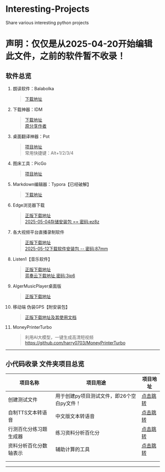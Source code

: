 # Interesting-Projects
Share various interesting python projects

# 声明：仅仅是从2025-04-20开始编辑此文件，之前的软件暂不收录！

## 软件总览
1. 朗读软件：Balabolka
   > [下载地址](http://www.cross-plus-a.com/balabolka.htm)
2. 下载神器：IDM
   > [下载地址](https://ghqr.lanzoup.com/iq7LL2u1cffg)  
   > [原分享作者](https://www.ahhhhfs.com/11659/)

3. 桌面翻译神器：Pot
   > [项目地址](https://github.com/pot-app/pot-desktop)  
   > 常用快捷键：Alt+1/2/3/4

4. 图床工具：PicGo
   > [项目地址](https://github.com/Molunerfinn/PicGo)

5. Markdown编辑器：Typora【已经破解】
   > [下载地址](https://ghqr.lanzoup.com/iSKMw2sf1mfe)

6. Edge浏览器下载
   > [正版下载地址](https://www.microsoft.com/en-us/edge/server/download)  
   > [2025-05-04存储安装包 == 密码:ez8z](https://ghqr.lanzoup.com/iJTZG2vbim1g)

7. 各大视频平台直播录制软件
   > [正版下载地址](https://github.com/ihmily/DouyinLiveRecorder/releases)  
   > [2025-05-12下载软件安装包 --  密码:87mm](https://ghqr.lanzoup.com/iN8u32w2kdfa)

8. Listen1【音乐软件】
   > [正版下载地址](https://github.com/listen1)  
   > [蓝奏云下载地址 密码:3jp6](https://ghqr.lanzn.com/b00ro2zqyf)

9. AlgerMusicPlayer桌面版
    > [正版下载地址](https://github.com/algerkong/AlgerMusicPlayer/releases)
10. 移动端 伪装GPS【附安装包】
    > [正版下载地址及其使用文档](https://github.com/TAGRENLA/Interesting-Projects/blob/main/%E7%A7%BB%E5%8A%A8%E7%AB%AF%E8%BD%AF%E4%BB%B6/%E4%BC%AA%E8%A3%85GPS%E3%80%90%E9%99%84%E5%AE%89%E8%A3%85%E5%8C%85%E3%80%91.md)

11. MoneyPrinterTurbo
    > 利用AI大模型，一键生成高清短视频
https://github.com/harry0703/MoneyPrinterTurbo


---

## 小代码收录 文件夹项目总览
| **项目名称**           | 项目用途                                   | 项目地址                                                     |
| ---------------------- | ------------------------------------------ | ------------------------------------------------------------ |
| 创建测试文件           | 用于创建py项目测试文件，即26个空白py文件！ | [点击跳转](https://github.com/TAGRENLA/Interesting-Projects/blob/main/%E5%B0%8F%E4%BB%A3%E7%A0%81%E6%94%B6%E5%BD%95/%E5%88%9B%E5%BB%BA%E6%B5%8B%E8%AF%95%E6%96%87%E4%BB%B6.py) |
| 自制TTS文本转语音      | 中文版文本转语音                           | [点击跳转](https://github.com/TAGRENLA/Interesting-Projects/blob/main/%E5%B0%8F%E4%BB%A3%E7%A0%81%E6%94%B6%E5%BD%95/Edge%20TTS%E3%80%90%E6%96%87%E6%9C%AC%E8%BD%AC%E8%AF%AD%E9%9F%B3%E3%80%91.py) |
| 行测百化分练习题生成器 | 练习资料分析百化分                         | [点击跳转](https://github.com/TAGRENLA/Interesting-Projects/blob/main/%E5%B0%8F%E4%BB%A3%E7%A0%81%E6%94%B6%E5%BD%95/%E8%A1%8C%E6%B5%8B%E7%99%BE%E5%8C%96%E5%88%86%E7%BB%83%E4%B9%A0%E9%A2%98%E7%94%9F%E6%88%90.py) |
| 资料分析百化分数轴表示 |  辅助计算的工具   |[点击跳转](https://github.com/TAGRENLA/Interesting-Projects/blob/main/%E5%B0%8F%E4%BB%A3%E7%A0%81%E6%94%B6%E5%BD%95/%E8%B5%84%E6%96%99%E5%88%86%E6%9E%90%E7%99%BE%E5%8C%96%E5%88%86%E6%95%B0%E8%BD%B4%E8%A1%A8%E7%A4%BA.py)                                                              |
|                        |                                            |                                                              |
|                        |                                            |                                                              |

---




